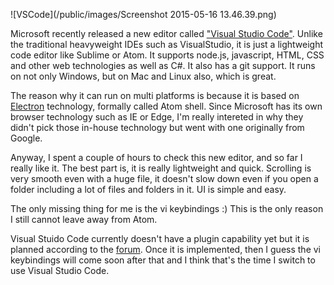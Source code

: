 ![VSCode](/public/images/Screenshot 2015-05-16 13.46.39.png)

Microsoft recently released a new editor called ["Visual Studio Code"](https://code.visualstudio.com/). 
Unlike the traditional heavyweight IDEs such as VisualStudio, 
it is just a lightweight code editor like Sublime or Atom. 
It supports node.js, javascript, HTML, CSS and other web technologies
as well as C#. It also has a git support. 
It runs on not only Windows, but on Mac and Linux also, which is great. 


The reason why it can run on multi platforms is because it is
based on 
[Electron](https://github.com/atom/electron) technology, 
formally called Atom shell. 
Since Microsoft has its own browser technology such as IE or Edge,
I'm really intereted in why they didn't pick those in-house technology but 
went with one originally from Google.


Anyway, I spent a couple of hours to check this new editor,
and so far I really like it.
The best part is, it is really lightweight and quick. 
Scrolling is very smooth even with a huge file, 
it doesn't slow down even if you open a folder including
a lot of files and folders in it. UI is simple and easy.


The only missing thing for me is the vi keybindings :)
This is the only reason I still cannot leave away from Atom. 


Visual Stuido Code currently doesn't have a plugin capability yet
but it is planned according to the [forum](https://visualstudio.uservoice.com/forums/293070-visual-studio-code).
Once it is implemented, then I guess the vi keybindings will come
soon after that and I think that's the time I switch to use Visual Studio Code.


